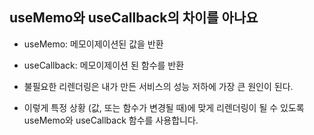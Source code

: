 ## useMemo와 useCallback의 차이를 아나요

- useMemo: 메모이제이션된 값을 반환

- useCallback: 메모이제이션 된 함수를 반환

- 불필요한 리렌더링은 내가 만든 서비스의 성능 저하에 가장 큰 원인이 된다.

- 이렇게 특정 상황 (값, 또는 함수가 변경될 때)에 맞게 리렌더링이 될 수 있도록 useMemo와 useCallback 함수를 사용합니다.
